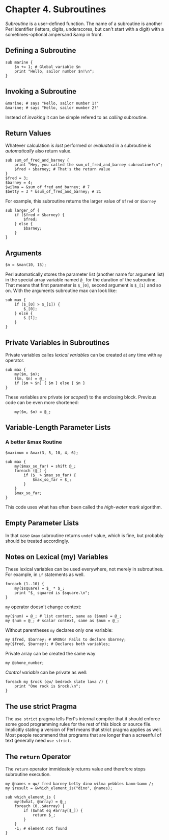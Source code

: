 Chapter 4. Subroutines
======================
_Subroutine_ is a user-defined function. The name of a subroutine is another Perl identifier (letters, digits, underscores, but can't start with a digit) with a sometimes-optional ampersand &amp in front.

Defining a Subroutine
---------------------
```
sub marine {
    $n += 1; # Global variable $n
    print "Hello, sailor number $n!\n";
}
```

Invoking a Subroutine
---------------------
```
&marine; # says "Hello, sailor number 1!"
&marine; # says "Hello, sailor number 2!"
```
Instead of _invoking_ it can be simple refered to as _calling_ subroutine.

Return Values
-------------
Whatever calculation is _last_ performed or _evaluated_ in a subroutine is _automatically_ also return value.
```
sub sum_of_fred_and_barney {
    print "Hey, you called the sum_of_fred_and_barney subroutine!\n";
    $fred + $barney; # That's the return value
}
$fred = 3;
$barney = 4;
$wilma = &sum_of_fred_and_barney; # 7
$betty = 3 * &sum_of_fred_and_barney; # 21
```
For example, this subroutine returns the larger value of `$fred` or `$barney`
```
sub larger_of {
    if ($fred > $barney) {
        $fred;
    } else {
        $barney;
    }
}
```

Arguments
---------
```
$n = &man(10, 15);
```
Perl automatically stores the parameter list (another name for argument list) in the special array variable named `@_` for the duration of the subroutine. That means that first parameter is `$_[0]`, second argument is `$_[1]` and so on. With the arguments subroutine max can look like:
```
sub max {
    if ($_[0] > $_[1]) {
        $_[0];
    } else {
        $_[1];
    }
}
```

Private Variables in Subroutines
--------------------------------
Private variables calles _lexical variables_ can be created at any time with `my` operator.
```
sub max {
    my($m, $n);
    ($m, $n) = @_;
    if ($m > $n) { $m } else { $n }
}
```
These variables are private (or _scoped_) to the enclosing block. Previous code can be even more shortened:
```
    my($m, $n) = @_;
```

Variable-Length Parameter Lists
-------------------------------
### A better \&max Routine
```
$maximum = &max(3, 5, 10, 4, 6);

sub max {
    my($max_so_far) = shift @_;
    foreach (@_) {
        if ($_ > $max_so_far) {
            $max_so_far = $_;
        }
    }
    $max_so_far;
}
```
This code uses what has often been called the _high-water mark_ algorithm.

Empty Parameter Lists
---------------------
In that case `&max` subroutine returns `undef` value, which is fine, but probably should be treated accordingly.

Notes on Lexical (my) Variables
-------------------------------
These lexical variables can be used everywhere, not merely in subroutines. For example, in `if` statements as well.
```
foreach (1..10) {
    my($square) = $_ * $_;
    print "$_ squared is $square.\n";
}
```
`my` operator doesn't change context:
```
my($num) = @_; # list context, same as ($num) = @_;
my $num = @_; # scalar context, same as $num = @_;
```
Without parentheses `my` declares only one variable:
```
my $fred, $barney; # WRONG! Fails to declare $barney;
my($fred, $barney); # Declares both variables;
```
Private array can be created the same way
```
my @phone_number;
```
_Control variable_ can be private as well:
```
foreach my $rock (qw/ bedrock slate lava /) {
    print "One rock is $rock.\n";
}
```

The use strict Pragma
---------------------
The `use strict` pragma tells Perl's internal compiler that it should enforce some good programming rules for the rest of this block or source file. Implicitly stating a version of Perl means that strict pragma applies as well.
Most people recommend that programs that are longer than a screenful of text generally need `use strict`.

The `return` Operator
---------------------
The `return` operator immideately returns value and therefore stops subroutine execution.
```
my @names = qw/ fred barney betty dino wilma pebbles bamm-bamm /;
my $result = &which_element_is("dino", @names);

sub which_element_is {
    my($what, @array) = @_;
    foreach (0..$#array) {
        if ($what eq #array[$_]) {
            return $_;
        }
    }
    -1; # element not found
}
```

